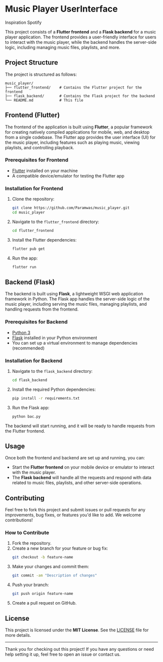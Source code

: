 # Music Player UserInterface 

Inspiration Spotify

This project consists of a **Flutter frontend** and a **Flask backend** for a music player application. The frontend provides a user-friendly interface for users to interact with the music player, while the backend handles the server-side logic, including managing music files, playlists, and more.

## Project Structure

The project is structured as follows:

```
music_player/
├── flutter_frontend/    # Contains the Flutter project for the frontend
├── flask_backend/       # Contains the Flask project for the backend
└── README.md            # This file
```

## Frontend (Flutter)

The frontend of the application is built using **Flutter**, a popular framework for creating natively compiled applications for mobile, web, and desktop from a single codebase. The Flutter app provides the user interface (UI) for the music player, including features such as playing music, viewing playlists, and controlling playback.

### Prerequisites for Frontend

- [Flutter](https://flutter.dev/docs/get-started/install) installed on your machine
- A compatible device/emulator for testing the Flutter app

### Installation for Frontend

1. Clone the repository:
   ```bash
   git clone https://github.com/Paramwas/music_player.git
   cd music_player
   ```

2. Navigate to the `flutter_frontend` directory:
   ```bash
   cd flutter_frontend
   ```

3. Install the Flutter dependencies:
   ```bash
   flutter pub get
   ```

4. Run the app:
   ```bash
   flutter run
   ```

## Backend (Flask)

The backend is built using **Flask**, a lightweight WSGI web application framework in Python. The Flask app handles the server-side logic of the music player, including serving the music files, managing playlists, and handling requests from the frontend.

### Prerequisites for Backend

- [Python 3](https://www.python.org/downloads/)
- [Flask](https://flask.palletsprojects.com/en/2.0.x/) installed in your Python environment
- You can set up a virtual environment to manage dependencies (recommended)

### Installation for Backend

1. Navigate to the `flask_backend` directory:
   ```bash
   cd flask_backend
   ```

2. Install the required Python dependencies:
   ```bash
   pip install -r requirements.txt
   ```

3. Run the Flask app:
   ```bash
   python bac.py
   ```

The backend will start running, and it will be ready to handle requests from the Flutter frontend.

## Usage

Once both the frontend and backend are set up and running, you can:

- Start the **Flutter frontend** on your mobile device or emulator to interact with the music player.
- The **Flask backend** will handle all the requests and respond with data related to music files, playlists, and other server-side operations.

## Contributing

Feel free to fork this project and submit issues or pull requests for any improvements, bug fixes, or features you'd like to add. We welcome contributions!

### How to Contribute

1. Fork the repository.
2. Create a new branch for your feature or bug fix:
   ```bash
   git checkout -b feature-name
   ```
3. Make your changes and commit them:
   ```bash
   git commit -am "Description of changes"
   ```
4. Push your branch:
   ```bash
   git push origin feature-name
   ```
5. Create a pull request on GitHub.

## License

This project is licensed under the **MIT License**. See the [LICENSE](LICENSE) file for more details.

---

Thank you for checking out this project! If you have any questions or need help setting it up, feel free to open an issue or contact us.
